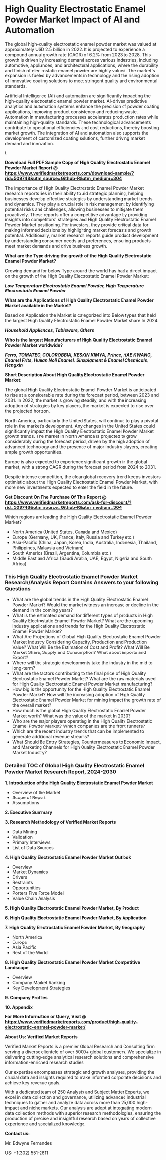 <meta name="title" content="Global  High Quality Electrostatic Enamel Powder Market Impact of AI and Automation"><meta name="description" content="  The global high-quality electrostatic enamel powder market was valued at approximately USD 2.5 billion in 2022. It is projected to experience a compound annual growt"><meta name="title" content=" High Quality Electrostatic Enamel Powder Market Size, Share, Scope, Trends, Growth, Opportunities, Analysis, Forecast"> <h1>High Quality Electrostatic Enamel Powder Market Impact of AI and Automation</h1> <p>The global high-quality electrostatic enamel powder market was valued at approximately USD 2.5 billion in 2022. It is projected to experience a compound annual growth rate (CAGR) of 6.2% from 2023 to 2028. This growth is driven by increasing demand across various industries, including automotive, appliances, and architectural applications, where the durability and finish of electrostatic enamel powder are highly valued. The market's expansion is fueled by advancements in technology and the rising adoption of innovative coating solutions to meet stringent quality and environmental standards.</p> <p>Artificial Intelligence (AI) and automation are significantly impacting the high-quality electrostatic enamel powder market. AI-driven predictive analytics and automation systems enhance the precision of powder coating applications, improving product consistency and reducing waste. Automation in manufacturing processes accelerates production rates while maintaining high-quality standards. These technological advancements contribute to operational efficiencies and cost reductions, thereby boosting market growth. The integration of AI and automation also supports the development of customized coating solutions, further driving market demand and innovation.</p> t</p><p id="" class=""><strong>Download Full PDF Sample Copy of High Quality Electrostatic Enamel Powder Market Report @ <a href="https://www.verifiedmarketreports.com/download-sample/?rid=509748&utm_source=Github-R&utm_medium=304" target="_blank">https://www.verifiedmarketreports.com/download-sample/?rid=509748&utm_source=Github-R&utm_medium=304</a></strong></p><p>The importance of&nbsp;High Quality Electrostatic Enamel Powder Market research reports lies in their ability to aid strategic planning, helping businesses develop effective strategies by understanding market trends and dynamics. They play a crucial role in risk management by identifying potential risks and challenges, allowing businesses to mitigate them proactively. These reports offer a competitive advantage by providing insights into competitors' strategies and High Quality Electrostatic Enamel Powder Market positioning. For investors, they provide critical data for making informed decisions by highlighting market forecasts and growth potential. Additionally, market research reports guide product development by understanding consumer needs and preferences, ensuring products meet market demands and drive business growth.</p><p><strong>What are the&nbsp;Type driving the growth of the High Quality Electrostatic Enamel Powder Market?</strong></p><p id="" class="">Growing demand for below Type around the world has had a direct impact on the growth of the High Quality Electrostatic Enamel Powder Market:</p><em><strong>Low Temperature Electrostatic Enamel Powder, High Temperature Electrostatic Enamel Powder</strong></em></p><strong>What are the&nbsp;Applications&nbsp;of High Quality Electrostatic Enamel Powder Market available in the Market?</strong></p><p id="" class="">Based on Application the Market is categorized into Below types that held the largest High Quality Electrostatic Enamel Powder Market share In 2024.</p><em><strong>Household Appliances, Tableware, Others</strong></em></p><strong>Who is the largest Manufacturers of High Quality Electrostatic Enamel Powder Market worldwide?</strong></p><p><em><strong>Ferro, TOMATEC, COLOROBBIA, KESKIN KIMYA, Prince, HAE KWANG, Enamel Frits, Hunan Noli Enamel, Sinopigment & Enamel Chemicals, Hengxin</strong></em></p><p id="" class=""><strong>Short Description About High Quality Electrostatic Enamel Powder Market:</strong></p><p>The global High Quality Electrostatic Enamel Powder Market is anticipated to rise at a considerable rate during the forecast period, between 2023 and 2031. In 2022, the market is growing steadily, and with the increasing adoption of strategies by key players, the market is expected to rise over the projected horizon.</p><p>North America, particularly the United States, will continue to play a pivotal role in the market's development. Any changes in the United States could significantly impact the High Quality Electrostatic Enamel Powder Market growth trends. The market in North America is projected to grow considerably during the forecast period, driven by the high adoption of advanced technology and the presence of major industry players, creating ample growth opportunities.</p><p>Europe is also expected to experience significant growth in the global market, with a strong CAGR during the forecast period from 2024 to 2031.</p><p>Despite intense competition, the clear global recovery trend keeps investors optimistic about the High Quality Electrostatic Enamel Powder Market, with more new investments expected to enter the field in the future.</p><p id="" class=""><strong>Get Discount On The Purchase Of This Report @ <a href="https://www.verifiedmarketreports.com/ask-for-discount/?rid=509748&utm_source=Github-R&utm_medium=304" target="_blank">https://www.verifiedmarketreports.com/ask-for-discount/?rid=509748&utm_source=Github-R&utm_medium=304</a></strong></p>Which regions are leading the High Quality Electrostatic Enamel Powder Market?</p><ul><li>North America (United States, Canada and Mexico)</li><li>Europe (Germany, UK, France, Italy, Russia and Turkey etc.)</li><li>Asia-Pacific (China, Japan, Korea, India, Australia, Indonesia, Thailand, Philippines, Malaysia and Vietnam)</li><li>South America (Brazil, Argentina, Columbia etc.)</li><li>Middle East and Africa (Saudi Arabia, UAE, Egypt, Nigeria and South Africa)</li></ul><h3 id="" class="">This High Quality Electrostatic Enamel Powder Market Research/Analysis Report Contains Answers to your following Questions</h3><ul><li>What are the global trends in the High Quality Electrostatic Enamel Powder Market? Would the market witness an increase or decline in the demand in the coming years?</li><li>What is the estimated demand for different types of products in High Quality Electrostatic Enamel Powder Market? What are the upcoming industry applications and trends for the High Quality Electrostatic Enamel Powder Market?</li><li>What Are Projections of Global High Quality Electrostatic Enamel Powder Market Industry Considering Capacity, Production and Production Value? What Will Be the Estimation of Cost and Profit? What Will Be Market Share, Supply and Consumption? What about imports and Export?</li><li>Where will the strategic developments take the industry in the mid to long-term?</li><li>What are the factors contributing to the final price of High Quality Electrostatic Enamel Powder Market? What are the raw materials used for High Quality Electrostatic Enamel Powder Market manufacturing?</li><li>How big is the opportunity for the High Quality Electrostatic Enamel Powder Market? How will the increasing adoption of High Quality Electrostatic Enamel Powder Market for mining impact the growth rate of the overall market?</li><li>How much is the global High Quality Electrostatic Enamel Powder Market worth? What was the value of the market In 2020?</li><li>Who are the major players operating in the High Quality Electrostatic Enamel Powder Market? Which companies are the front runners?</li><li>Which are the recent industry trends that can be implemented to generate additional revenue streams?</li><li>What Should Be Entry Strategies, Countermeasures to Economic Impact, and Marketing Channels for High Quality Electrostatic Enamel Powder Market Industry?</li></ul><h3 id="" class="">Detailed TOC of Global High Quality Electrostatic Enamel Powder Market Research Report, 2024-2030</h3><p id="" class=""><strong>1. Introduction of the High Quality Electrostatic Enamel Powder Market</strong></p><ul><li>Overview of the Market</li><li>Scope of Report</li><li>Assumptions</li></ul><p id="" class=""><strong>2. Executive Summary</strong></p><p id="" class=""><strong>3. Research Methodology of Verified Market Reports</strong></p><ul><li>Data Mining</li><li>Validation</li><li>Primary Interviews</li><li>List of Data Sources</li></ul><p id="" class=""><strong>4. High Quality Electrostatic Enamel Powder Market Outlook</strong></p><ul><li>Overview</li><li>Market Dynamics</li><li>Drivers</li><li>Restraints</li><li>Opportunities</li><li>Porters Five Force Model</li><li>Value Chain Analysis</li></ul><p id="" class=""><strong>5. High Quality Electrostatic Enamel Powder Market, By Product</strong></p><p id="" class=""><strong>6. High Quality Electrostatic Enamel Powder Market, By Application</strong></p><p id="" class=""><strong>7. High Quality Electrostatic Enamel Powder Market, By Geography</strong></p><ul><li>North America</li><li>Europe</li><li>Asia Pacific</li><li>Rest of the World</li></ul><p id="" class=""><strong>8. High Quality Electrostatic Enamel Powder Market Competitive Landscape</strong></p><ul><li>Overview</li><li>Company Market Ranking</li><li>Key Development Strategies</li></ul><p id="" class=""><strong>9. Company Profiles</strong></p><p id="" class=""><strong>10. Appendix</strong></p><p id="" class=""><strong>For More Information or Query, Visit @ <a href="https://www.verifiedmarketreports.com/product/high-quality-electrostatic-enamel-powder-market/" target="_blank">https://www.verifiedmarketreports.com/product/high-quality-electrostatic-enamel-powder-market/</a></strong></p><p id="" class=""><strong>About Us: Verified Market Reports</strong></p><p id="" class="">Verified Market Reports is a premier Global Research and Consulting firm serving a diverse clientele of over 5000+ global customers. We specialize in delivering cutting-edge analytical research solutions and comprehensive information-enriched research studies.</p><p id="" class="">Our expertise encompasses strategic and growth analyses, providing the crucial data and insights required to make informed corporate decisions and achieve key revenue goals.</p><p id="" class="">With a dedicated team of 250 Analysts and Subject Matter Experts, we excel in data collection and governance, utilizing advanced industrial techniques to gather and analyze data across more than 25,000 high-impact and niche markets. Our analysts are adept at integrating modern data collection methods with superior research methodologies, ensuring the production of precise and insightful research based on years of collective experience and specialized knowledge.</p><p id="" class=""><strong>Contact us:</strong></p><p id="" class="">Mr. Edwyne Fernandes</p><p id="" class="">US: +1(302) 551-2611</p>
